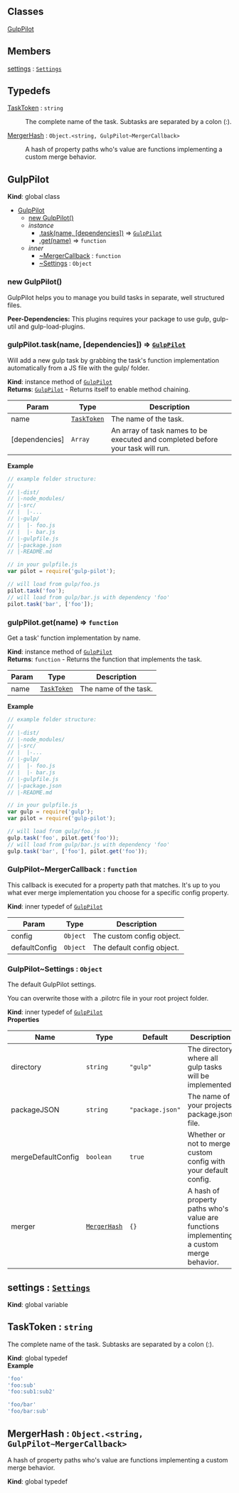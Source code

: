 ## Classes

<dl>
<dt><a href="#GulpPilot">GulpPilot</a></dt>
<dd></dd>
</dl>

## Members

<dl>
<dt><a href="#settings">settings</a> : <code><a href="#GulpPilot..Settings">Settings</a></code></dt>
<dd></dd>
</dl>

## Typedefs

<dl>
<dt><a href="#TaskToken">TaskToken</a> : <code>string</code></dt>
<dd><p>The complete name of the task. Subtasks are separated by a colon (:).</p>
</dd>
<dt><a href="#MergerHash">MergerHash</a> : <code>Object.&lt;string, GulpPilot~MergerCallback&gt;</code></dt>
<dd><p>A hash of property paths who&#39;s value are functions implementing a custom merge behavior.</p>
</dd>
</dl>

<a name="GulpPilot"></a>
## GulpPilot
**Kind**: global class  

* [GulpPilot](#GulpPilot)
    * [new GulpPilot()](#new_GulpPilot_new)
    * _instance_
        * [.task(name, [dependencies])](#GulpPilot+task) ⇒ <code>[GulpPilot](#GulpPilot)</code>
        * [.get(name)](#GulpPilot+get) ⇒ <code>function</code>
    * _inner_
        * [~MergerCallback](#GulpPilot..MergerCallback) : <code>function</code>
        * [~Settings](#GulpPilot..Settings) : <code>Object</code>

<a name="new_GulpPilot_new"></a>
### new GulpPilot()
GulpPilot helps you to manage you build tasks in separate, well structured files.

**Peer-Dependencies:** This plugins requires your package to use gulp, gulp-util and gulp-load-plugins.

<a name="GulpPilot+task"></a>
### gulpPilot.task(name, [dependencies]) ⇒ <code>[GulpPilot](#GulpPilot)</code>
Will add a new gulp task by grabbing the task's function implementation
automatically from a JS file with the gulp/ folder.

**Kind**: instance method of <code>[GulpPilot](#GulpPilot)</code>  
**Returns**: <code>[GulpPilot](#GulpPilot)</code> - Returns itself to enable method chaining.  

| Param | Type | Description |
| --- | --- | --- |
| name | <code>[TaskToken](#TaskToken)</code> | The name of the task. |
| [dependencies] | <code>Array</code> | An array of task names to be executed and completed before your task will run. |

**Example**  
```js
// example folder structure:
//
// |-dist/
// |-node_modules/
// |-src/
// |  |-...
// |-gulp/
// |  |- foo.js
// |  |- bar.js
// |-gulpfile.js
// |-package.json
// |-README.md

// in your gulpfile.js
var pilot = require('gulp-pilot');

// will load from gulp/foo.js
pilot.task('foo');
// will load from gulp/bar.js with dependency 'foo'
pilot.task('bar', ['foo']);
```
<a name="GulpPilot+get"></a>
### gulpPilot.get(name) ⇒ <code>function</code>
Get a task' function implementation by name.

**Kind**: instance method of <code>[GulpPilot](#GulpPilot)</code>  
**Returns**: <code>function</code> - Returns the function that implements the task.  

| Param | Type | Description |
| --- | --- | --- |
| name | <code>[TaskToken](#TaskToken)</code> | The name of the task. |

**Example**  
```js
// example folder structure:
//
// |-dist/
// |-node_modules/
// |-src/
// |  |-...
// |-gulp/
// |  |- foo.js
// |  |- bar.js
// |-gulpfile.js
// |-package.json
// |-README.md

// in your gulpfile.js
var gulp = require('gulp');
var pilot = require('gulp-pilot');

// will load from gulp/foo.js
gulp.task('foo', pilot.get('foo'));
// will load from gulp/bar.js with dependency 'foo'
gulp.task('bar', ['foo'], pilot.get('foo'));
```
<a name="GulpPilot..MergerCallback"></a>
### GulpPilot~MergerCallback : <code>function</code>
This callback is executed for a property path that matches.
It's up to you what ever merge implementation you choose for a specific config property.

**Kind**: inner typedef of <code>[GulpPilot](#GulpPilot)</code>  

| Param | Type | Description |
| --- | --- | --- |
| config | <code>Object</code> | The custom config object. |
| defaultConfig | <code>Object</code> | The default config object. |

<a name="GulpPilot..Settings"></a>
### GulpPilot~Settings : <code>Object</code>
The default GulpPilot settings.

You can overwrite those with a .pilotrc file in your root project folder.

**Kind**: inner typedef of <code>[GulpPilot](#GulpPilot)</code>  
**Properties**

| Name | Type | Default | Description |
| --- | --- | --- | --- |
| directory | <code>string</code> | <code>&quot;gulp&quot;</code> | The directory where all gulp tasks will be implemented. |
| packageJSON | <code>string</code> | <code>&quot;package.json&quot;</code> | The name of your projects package.json file. |
| mergeDefaultConfig | <code>boolean</code> | <code>true</code> | Whether or not to merge custom config with your default config. |
| merger | <code>[MergerHash](#MergerHash)</code> | <code>{}</code> | A hash of property paths who's value are functions implementing a custom merge behavior. |

<a name="settings"></a>
## settings : <code>[Settings](#GulpPilot..Settings)</code>
**Kind**: global variable  
<a name="TaskToken"></a>
## TaskToken : <code>string</code>
The complete name of the task. Subtasks are separated by a colon (:).

**Kind**: global typedef  
**Example**  
```js
'foo'
'foo:sub'
'foo:sub1:sub2'

'foo/bar'
'foo/bar:sub'
```
<a name="MergerHash"></a>
## MergerHash : <code>Object.&lt;string, GulpPilot~MergerCallback&gt;</code>
A hash of property paths who's value are functions implementing a custom merge behavior.

**Kind**: global typedef  
